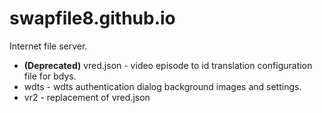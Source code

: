 # swapfile8.github.io

Internet file server.

  - **(Deprecated)** vred.json - video episode to id translation configuration file for bdys.
  - wdts - wdts authentication dialog background images and settings.
  - vr2 - replacement of vred.json
